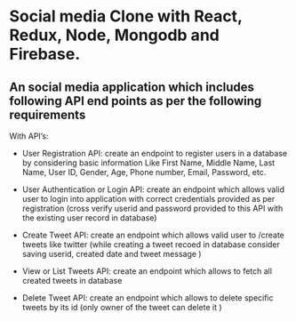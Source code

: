 # Social media Clone with React, Redux, Node, Mongodb and Firebase.
## An social media application which includes following API end points as per the following requirements

With API’s:
- User Registration API: create an endpoint to register users in a database by considering basic information Like First Name, Middle Name, Last Name, User ID, Gender, Age, Phone number, Email, Password, etc.
                                                   
- User Authentication or Login API: create an endpoint which allows valid user to login into application with correct credentials provided as per registration (cross verify userid and password provided to this API with the existing user record in database)
                           
- Create Tweet API: create an endpoint which allows valid user to /create tweets like twitter (while creating a tweet recoed in database consider saving userid, created date and tweet message )
    
- View or List Tweets API: create an endpoint which allows to fetch all created tweets in database

- Delete Tweet API: create an endpoint which allows to delete specific tweets by its id (only owner of the tweet can delete it )
